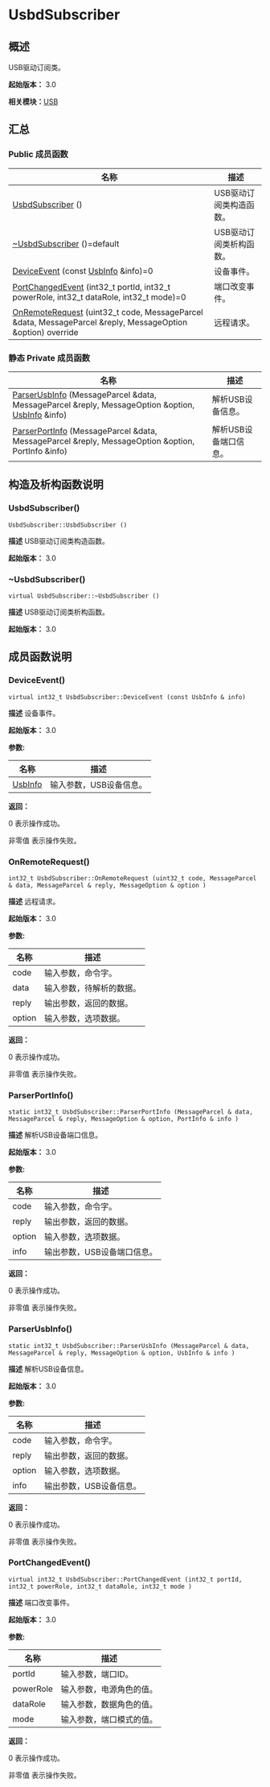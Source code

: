 # UsbdSubscriber


## 概述

USB驱动订阅类。

**起始版本：** 3.0

**相关模块：**[USB](_u_s_b.md)


## 汇总


### Public 成员函数

| 名称 | 描述 | 
| -------- | -------- |
| [UsbdSubscriber](#usbdsubscriber) () | USB驱动订阅类构造函数。  | 
| [~UsbdSubscriber](#usbdsubscriber) ()=default | USB驱动订阅类析构函数。  | 
| [DeviceEvent](#deviceevent) (const [UsbInfo](_o_h_o_s_1_1_u_s_b_1_1_usb_info.md) &amp;info)=0 | 设备事件。  | 
| [PortChangedEvent](#portchangedevent) (int32_t portId, int32_t powerRole, int32_t dataRole, int32_t mode)=0 | 端口改变事件。  | 
| [OnRemoteRequest](#onremoterequest) (uint32_t code, MessageParcel &amp;data, MessageParcel &amp;reply, MessageOption &amp;option) override | 远程请求。  | 


### 静态 Private 成员函数

| 名称 | 描述 | 
| -------- | -------- |
| [ParserUsbInfo](#parserusbinfo) (MessageParcel &amp;data, MessageParcel &amp;reply, MessageOption &amp;option, [UsbInfo](_o_h_o_s_1_1_u_s_b_1_1_usb_info.md) &amp;info) | 解析USB设备信息。  | 
| [ParserPortInfo](#parserportinfo) (MessageParcel &amp;data, MessageParcel &amp;reply, MessageOption &amp;option, PortInfo &amp;info) | 解析USB设备端口信息。  | 


## 构造及析构函数说明


### UsbdSubscriber()

```
UsbdSubscriber::UsbdSubscriber ()
```
**描述**
USB驱动订阅类构造函数。

**起始版本：** 3.0


### ~UsbdSubscriber()

```
virtual UsbdSubscriber::~UsbdSubscriber ()
```
**描述**
USB驱动订阅类析构函数。

**起始版本：** 3.0


## 成员函数说明


### DeviceEvent()

```
virtual int32_t UsbdSubscriber::DeviceEvent (const UsbInfo & info)
```
**描述**
设备事件。

**起始版本：** 3.0

**参数:**

| 名称 | 描述 | 
| -------- | -------- |
| [UsbInfo](_o_h_o_s_1_1_u_s_b_1_1_usb_info.md) | 输入参数，USB设备信息。 | 

**返回：**

0 表示操作成功。

非零值 表示操作失败。


### OnRemoteRequest()

```
int32_t UsbdSubscriber::OnRemoteRequest (uint32_t code, MessageParcel & data, MessageParcel & reply, MessageOption & option )
```
**描述**
远程请求。

**起始版本：** 3.0

**参数:**

| 名称 | 描述 | 
| -------- | -------- |
| code | 输入参数，命令字。  | 
| data | 输入参数，待解析的数据。  | 
| reply | 输出参数，返回的数据。  | 
| option | 输入参数，选项数据。 | 

**返回：**

0 表示操作成功。

非零值 表示操作失败。


### ParserPortInfo()

```
static int32_t UsbdSubscriber::ParserPortInfo (MessageParcel & data, MessageParcel & reply, MessageOption & option, PortInfo & info )
```
**描述**
解析USB设备端口信息。

**起始版本：** 3.0

**参数:**

| 名称 | 描述 | 
| -------- | -------- |
| code | 输入参数，命令字。  | 
| reply | 输出参数，返回的数据。  | 
| option | 输入参数，选项数据。  | 
| info | 输出参数，USB设备端口信息。 | 

**返回：**

0 表示操作成功。

非零值 表示操作失败。


### ParserUsbInfo()

```
static int32_t UsbdSubscriber::ParserUsbInfo (MessageParcel & data, MessageParcel & reply, MessageOption & option, UsbInfo & info )
```
**描述**
解析USB设备信息。

**起始版本：** 3.0

**参数:**

| 名称 | 描述 | 
| -------- | -------- |
| code | 输入参数，命令字。  | 
| reply | 输出参数，返回的数据。  | 
| option | 输入参数，选项数据。  | 
| info | 输出参数，USB设备信息。 | 

**返回：**

0 表示操作成功。

非零值 表示操作失败。


### PortChangedEvent()

```
virtual int32_t UsbdSubscriber::PortChangedEvent (int32_t portId, int32_t powerRole, int32_t dataRole, int32_t mode )
```
**描述**
端口改变事件。

**起始版本：** 3.0

**参数:**

| 名称 | 描述 | 
| -------- | -------- |
| portId | 输入参数，端口ID。  | 
| powerRole | 输入参数，电源角色的值。  | 
| dataRole | 输入参数，数据角色的值。  | 
| mode | 输入参数，端口模式的值。 | 

**返回：**

0 表示操作成功。

非零值 表示操作失败。
